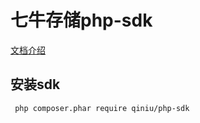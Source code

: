 # 七牛存储php-sdk

[文档介绍](https://developer.qiniu.com/kodo/sdk/1241/php)

## 安装sdk

` php composer.phar require qiniu/php-sdk`


